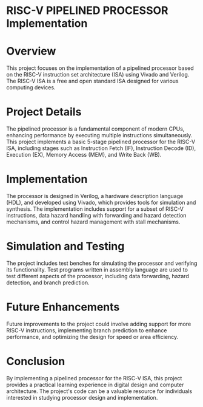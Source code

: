 # RISC-V PIPELINED PROCESSOR Implementation
# Overview
This project focuses on the implementation of a pipelined processor based on the RISC-V instruction set architecture (ISA) using Vivado and Verilog. The RISC-V ISA is a free and open standard ISA designed for various computing devices.

# Project Details
The pipelined processor is a fundamental component of modern CPUs, enhancing performance by executing multiple instructions simultaneously. This project implements a basic 5-stage pipelined processor for the RISC-V ISA, including stages such as Instruction Fetch (IF), Instruction Decode (ID), Execution (EX), Memory Access (MEM), and Write Back (WB).

# Implementation
The processor is designed in Verilog, a hardware description language (HDL), and developed using Vivado, which provides tools for simulation and synthesis. The implementation includes support for a subset of RISC-V instructions, data hazard handling with forwarding and hazard detection mechanisms, and control hazard management with stall mechanisms.

# Simulation and Testing
The project includes test benches for simulating the processor and verifying its functionality. Test programs written in assembly language are used to test different aspects of the processor, including data forwarding, hazard detection, and branch prediction.

# Future Enhancements
Future improvements to the project could involve adding support for more RISC-V instructions, implementing branch prediction to enhance performance, and optimizing the design for speed or area efficiency.

# Conclusion
By implementing a pipelined processor for the RISC-V ISA, this project provides a practical learning experience in digital design and computer architecture. The project's code can be a valuable resource for individuals interested in studying processor design and implementation.
